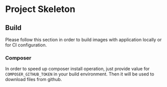 Project Skeleton
===================================

## Build 

Please follow this section in order to build images with application locally or for CI configuration.

### Composer

In order to speed up composer install operation, just provide value for `COMPOSER_GITHUB_TOKEN` in your build environment.
Then it will be used to download files from github.

